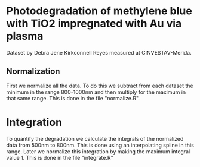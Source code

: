 
Photodegradation of methylene blue with TiO2 impregnated with Au via plasma
===========================================================================

Dataset by Debra Jene Kirkconnell Reyes measured at CINVESTAV-Merida.

## Normalization

First we normalize all the data. To do this we subtract from each dataset the minimum in the range 800-1000nm and then multiply for the maximum in that same range. This is done in the file "normalize.R".

# Integration

To quantify the degradation we calculate the integrals of the normalized data from 500nm to 800nm. This is done using an interpolating spline in this range. Later we normalize this integration by making the maximum integral value 1. This is done in the file "integrate.R"